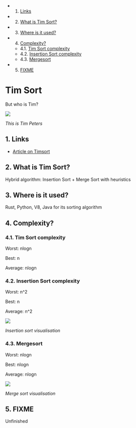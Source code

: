 <!-- vscode-markdown-toc -->
* 1. [Links](#Links)
* 2. [What is Tim Sort?](#WhatisTimSort)
* 3. [Where is it used?](#Whereisitused)
* 4. [Complexity?](#Complexity)
	* 4.1. [Tim Sort complexity](#TimSortcomplexity)
	* 4.2. [Insertion Sort complexity](#InsertionSortcomplexity)
	* 4.3. [Mergesort](#Mergesort)
* 5. [FIXME](#FIXME)

<!-- vscode-markdown-toc-config
	numbering=true
	autoSave=true
	/vscode-markdown-toc-config -->
<!-- /vscode-markdown-toc -->

# Tim Sort

But who is Tim?

<img src="https://i.ytimg.com/vi/1wAOy88WxmY/hqdefault.jpg"/>

*This is Tim Peters*

##  1. <a name='Links'></a>Links

- [Article on Timsort](https://dev.to/jennieji/tim-sort-the-fastest-sort-used-in-v8-and-python-5e76)

##  2. <a name='WhatisTimSort'></a>What is Tim Sort?

Hybrid algorithm: Insertion Sort + Merge Sort with heuristics

##  3. <a name='Whereisitused'></a>Where is it used?

Rust, Python, V8, Java  for its sorting algorithm 

##  4. <a name='Complexity'></a>Complexity?

###  4.1. <a name='TimSortcomplexity'></a>Tim Sort complexity 

Worst: nlogn

Best: n 

Average: nlogn


###  4.2. <a name='InsertionSortcomplexity'></a>Insertion Sort complexity

Worst: n^2

Best: n

Average:  n^2

<img src="https://res.cloudinary.com/practicaldev/image/fetch/s--xted_fT3--/c_limit%2Cf_auto%2Cfl_progressive%2Cq_66%2Cw_880/https://dev-to-uploads.s3.amazonaws.com/i/lvsvw4gn3eytl7jvka2g.gif"/>

*Insertion sort visualisation*

###  4.3. <a name='Mergesort'></a>Mergesort

Worst: nlogn

Best: nlogn

Average: nlogn

<img src="https://res.cloudinary.com/practicaldev/image/fetch/s--T4wKuT2f--/c_limit%2Cf_auto%2Cfl_progressive%2Cq_66%2Cw_880/https://dev-to-uploads.s3.amazonaws.com/i/dp61xcspsu0wuoqopwub.gif"/>

*Merge sort visualisation*

##  5. <a name='FIXME'></a>FIXME
Unfinished